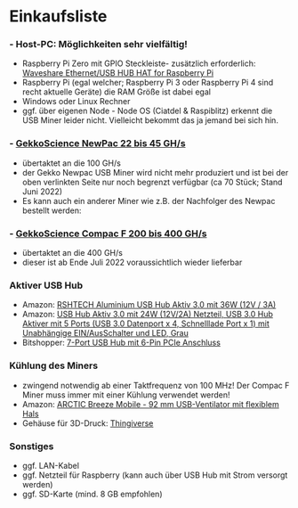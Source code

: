 # Einkaufsliste

### - Host-PC: Möglichkeiten sehr vielfältig!
- Raspberry Pi Zero mit GPIO Steckleiste- zusätzlich erforderlich: [Waveshare Ethernet/USB HUB HAT for Raspberry Pi](https://amzn.eu/d/bvdLxCD)
- Raspberry Pi (egal welcher; Raspberry Pi 3 oder Raspberry Pi 4 sind recht aktuelle Geräte) die RAM Größe ist dabei egal
- Windows oder Linux Rechner
- ggf. über eigenen Node - Node OS (Ciatdel & Raspiblitz) erkennt die USB Miner leider nicht. Vielleicht bekommt das ja jemand bei sich hin.

### - [GekkoScience NewPac 22 bis 45 GH/s](https://www.bitshopper.de/shop/sha-256-miner/usb-miner-bitcoin/newpac/)
- übertaktet an die 100 GH/s
- der Gekko Newpac USB Miner wird nicht mehr produziert und ist bei der oben verlinkten Seite nur noch begrenzt verfügbar (ca 70 Stück; Stand Juni 2022)
- Es kann auch ein anderer Miner wie z.B. der Nachfolger des Newpac bestellt werden:
### - [GekkoScience Compac F 200 bis 400 GH/s](https://www.bitshopper.de/shop/sha-256-miner/usb-miner-bitcoin/compac-f/)
- übertaktet an die 400 GH/s
- dieser ist ab Ende Juli 2022 voraussichtlich wieder lieferbar

### Aktiver USB Hub
- Amazon: [RSHTECH Aluminium USB Hub Aktiv 3.0 mit 36W (12V / 3A)](https://amzn.eu/d/7eHrU5X)
- Amazon: [USB Hub Aktiv 3.0 mit 24W (12V/2A) Netzteil, USB 3.0 Hub Aktiver mit 5 Ports (USB 3.0 Datenport x 4, Schnelllade Port x 1) mit Unabhängige EIN/AusSchalter und LED, Grau](https://amzn.eu/d/9QPdNLB)
- Bitshopper: [7-Port USB Hub mit 6-Pin PCIe Anschluss](https://www.bitshopper.de/shop/zubehoer/7-port-usb-hub/)

### Kühlung des Miners 
- zwingend notwendig ab einer Taktfrequenz von 100 MHz! Der Compac F Miner muss immer mit einer Kühlung verwendet werden!
- Amazon: [ARCTIC Breeze Mobile - 92 mm USB-Ventilator mit flexiblem Hals](https://amzn.eu/d/hDWkNy5)
- Gehäuse für 3D-Druck: [Thingiverse](https://www.thingiverse.com/thing:4947599)

### Sonstiges
- ggf. LAN-Kabel
- ggf. Netzteil für Raspberry (kann auch über USB Hub mit Strom versorgt werden)
- ggf. SD-Karte (mind. 8 GB empfohlen)
